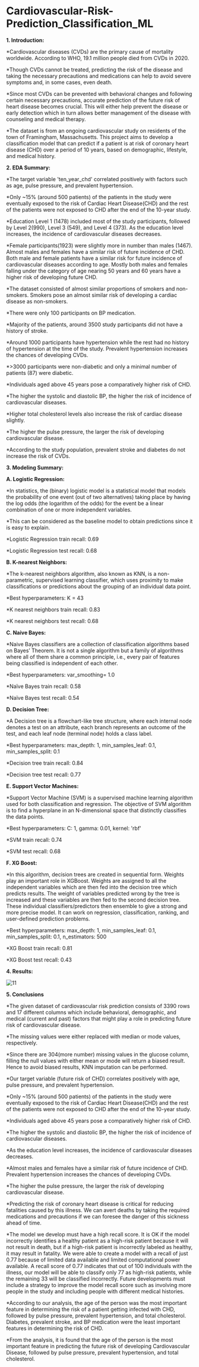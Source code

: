 # Cardiovascular-Risk-Prediction_Classification_ML

**1. Introduction:**

*Cardiovascular diseases (CVDs) are the primary cause of mortality worldwide. According to WHO, 19.1 million people died from CVDs in 2020.

*Though CVDs cannot be treated, predicting the risk of the disease and taking the necessary precautions and medications can help to avoid severe symptoms and, in some cases, even death.

*Since most CVDs can be prevented with behavioral changes and following certain necessary precautions, accurate prediction of the future risk of heart disease becomes crucial. This will either help prevent the disease or early detection which in turn allows better management of the disease with counseling and medical therapy.

*The dataset is from an ongoing cardiovascular study on residents of the town of Framingham, Massachusetts. This project aims to develop a classification model that can predict if a patient is at risk of coronary heart disease (CHD) over a period of 10 years, based on demographic, lifestyle, and medical history.



**2. EDA Summary:**

*The target variable 'ten_year_chd' correlated positively with factors such as age, pulse pressure, and prevalent hypertension.

*Only ~15% (around 500 patients) of the patients in the study were eventually exposed to the risk of Cardiac Heart Disease(CHD) and the rest of the patients were not exposed to CHD after the end of the 10-year study.

*Education Level 1 (1478) included most of the study participants, followed by Level 2(990), Level 3 (549), and Level 4 (373). As the education level increases, the incidence of cardiovascular diseases decreases.

*Female participants(1923) were slightly more in number than males (1467). Almost males and females have a similar risk of future incidence of CHD. Both male and female patients have a similar risk for future incidence of cardiovascular diseases according to age. Mostly both males and females falling under the category of age nearing 50 years and 60 years have a higher risk of developing future CHD.

*The dataset consisted of almost similar proportions of smokers and non-smokers. Smokers pose an almost similar risk of developing a cardiac disease as non-smokers.

*There were only 100 participants on BP medication.

*Majority of the patients, around 3500 study participants did not have a history of stroke.

*Around 1000 participants have hypertension while the rest had no history of hypertension at the time of the study. Prevalent hypertension increases the chances of developing CVDs.

*>3000 participants were non-diabetic and only a minimal number of patients (87) were diabetic.

*Individuals aged above 45 years pose a comparatively higher risk of CHD.

*The higher the systolic and diastolic BP, the higher the risk of incidence of cardiovascular diseases.

*Higher total cholesterol levels also increase the risk of cardiac disease slightly.

*The higher the pulse pressure, the larger the risk of developing cardiovascular disease.

*According to the study population, prevalent stroke and diabetes do not increase the risk of CVDs.

**3. Modeling Summary:**

**A. Logistic Regression:**

*In statistics, the (binary) logistic model is a statistical model that models the probability of one event (out of two alternatives) taking place by having the log odds (the logarithm of the odds) for the event be a linear combination of one or more independent variables.

*This can be considered as the baseline model to obtain predictions since it is easy to explain.

*Logistic Regression train recall: 0.69

*Logistic Regression test recall: 0.68

**B. K-nearest Neighbors:**

*The k-nearest neighbors algorithm, also known as KNN, is a non-parametric, supervised learning classifier, which uses proximity to make classifications or predictions about the grouping of an individual data point.

*Best hyperparameters: K = 43

*K nearest neighbors train recall: 0.83

*K nearest neighbors test recall: 0.68

**C. Naive Bayes:**

*Naive Bayes classifiers are a collection of classification algorithms based on Bayes’ Theorem. It is not a single algorithm but a family of algorithms where all of them share a common principle, i.e., every pair of features being classified is independent of each other.

*Best hyperparameters: var_smoothing= 1.0

*Naïve Bayes train recall: 0.58

*Naïve Bayes test recall: 0.54

**D. Decision Tree:**

*A Decision tree is a flowchart-like tree structure, where each internal node denotes a test on an attribute, each branch represents an outcome of the test, and each leaf node (terminal node) holds a class label.

*Best hyperparameters: max_depth: 1, min_samples_leaf: 0.1, min_samples_split: 0.1

*Decision tree train recall: 0.84

*Decision tree test recall: 0.77

**E. Support Vector Machines:**

*Support Vector Machine (SVM) is a supervised machine learning algorithm used for both classification and regression. The objective of SVM algorithm is to find a hyperplane in an N-dimensional space that distinctly classifies the data points.

*Best hyperparameters: C: 1, gamma: 0.01, kernel: 'rbf'

*SVM train recall: 0.74

*SVM test recall: 0.68

**F. XG Boost:**

*In this algorithm, decision trees are created in sequential form. Weights play an important role in XGBoost. Weights are assigned to all the independent variables which are then fed into the decision tree which predicts results. The weight of variables predicted wrong by the tree is increased and these variables are then fed to the second decision tree. These individual classifiers/predictors then ensemble to give a strong and more precise model. It can work on regression, classification, ranking, and user-defined prediction problems.

*Best hyperparameters: max_depth: 1, min_samples_leaf: 0.1, min_samples_split: 0.1, n_estimators: 500

*XG Boost train recall: 0.81

*XG Boost test recall: 0.43



**4. Results:**

![11](https://github.com/Malathy-Lata/Cardiovascular-Risk-Prediction_Classification_ML/assets/114274732/e827d814-c5d2-4f2b-a820-f8fb3fe81190)

**5. Conclusions**

*The given dataset of cardiovascular risk prediction consists of 3390 rows and 17 different columns which include behavioral, demographic, and medical (current and past) factors that might play a role in predicting future risk of cardiovascular disease.

*The missing values were either replaced with median or mode values, respectively.

*Since there are 304(more number) missing values in the glucose column, filling the null values with either mean or mode will return a biased result. Hence to avoid biased results, KNN imputation can be performed.

*Our target variable (future risk of CHD) correlates positively with age, pulse pressure, and prevalent hypertension.

*Only ~15% (around 500 patients) of the patients in the study were eventually exposed to the risk of Cardiac Heart Disease(CHD) and the rest of the patients were not exposed to CHD after the end of the 10-year study.

*Individuals aged above 45 years pose a comparatively higher risk of CHD.

*The higher the systolic and diastolic BP, the higher the risk of incidence of cardiovascular diseases.

*As the education level increases, the incidence of cardiovascular diseases decreases.

*Almost males and females have a similar risk of future incidence of CHD. Prevalent hypertension increases the chances of developing CVDs.

*The higher the pulse pressure, the larger the risk of developing cardiovascular disease.

*Predicting the risk of coronary heart disease is critical for reducing fatalities caused by this illness. We can avert deaths by taking the required medications and precautions if we can foresee the danger of this sickness ahead of time.

*The model we develop must have a high recall score. It is OK if the model incorrectly identifies a healthy patient as a high-risk patient because it will not result in death, but if a high-risk patient is incorrectly labeled as healthy, it may result in fatality. We were able to create a model with a recall of just 0.77 because of limited data available and limited computational power available. A recall score of 0.77 indicates that out of 100 individuals with the illness, our model will be able to classify only 77 as high-risk patients, while the remaining 33 will be classified incorrectly. Future developments must include a strategy to improve the model recall score such as involving more people in the study and including people with different medical histories.

*According to our analysis, the age of the person was the most important feature in determining the risk of a patient getting infected with CHD, followed by pulse pressure, prevalent hypertension, and total cholesterol. Diabetes, prevalent stroke, and BP medication were the least important features in determining the risk of CHD.

*From the analysis, it is found that the age of the person is the most important feature in predicting the future risk of developing Cardiovascular Disease, followed by pulse pressure, prevalent hypertension, and total cholesterol.
